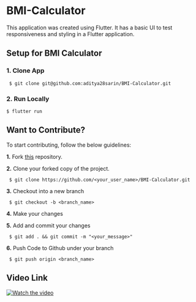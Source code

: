 # BMI-Calculator
This application was created using Flutter. It has a basic UI to test responsiveness and styling in a Flutter application.


## Setup for BMI Calculator 

  ### 1. Clone App
  
     $ git clone git@github.com:aditya28sarin/BMI-Calculator.git
 
   ### 2. Run Locally 
   ```
   $ flutter run   
  ```


## Want to Contribute?

To start contributing, follow the below guidelines: 

**1.**  Fork [this](git@github.com:aditya28sarin/BMI-Calculator.git) repository.

**2.**  Clone your forked copy of the project.

     $ git clone https://github.com/<your_user_name>/BMI-Calculator.git

     
**3.** Checkout into a new branch 

     $ git checkout -b <branch_name>

**4.** Make your changes

**5.** Add and commit your changes

     $ git add . && git commit -m "<your_message>"
     
**6.** Push Code to Github under your branch 

     $ git push origin <branch_name>   
     
     
 ## Video Link 
 
 
   [![Watch the video](https://img.youtube.com/vi/g4yYHtMP4x4/0.jpg)](https://youtu.be/g4yYHtMP4x4)
